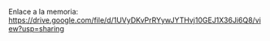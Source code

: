 Enlace a la memoria: https://drive.google.com/file/d/1UVyDKvPrRYywJYTHvj10GEJ1X36Ji6Q8/view?usp=sharing

